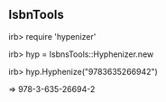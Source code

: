 IsbnTools
---------------------------------------------------------------------------------------------------------------------------
irb> require 'hypenizer'

irb> hyp = IsbnsTools::Hyphenizer.new

irb> hyp.Hyphenize("9783635266942")

=> 978-3-635-26694-2
